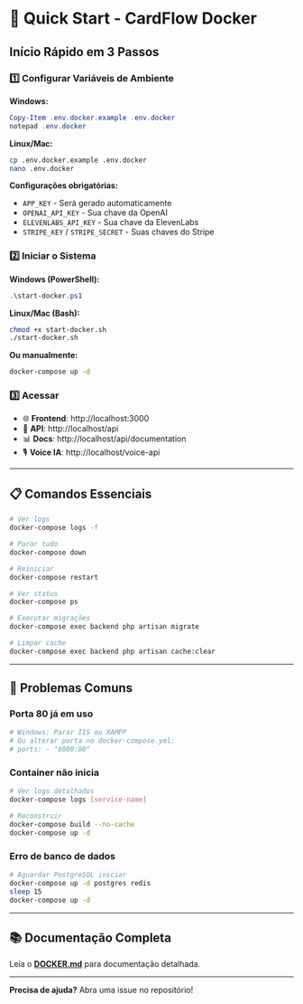 # 🚀 Quick Start - CardFlow Docker

## Início Rápido em 3 Passos

### 1️⃣ Configurar Variáveis de Ambiente

**Windows:**
```powershell
Copy-Item .env.docker.example .env.docker
notepad .env.docker
```

**Linux/Mac:**
```bash
cp .env.docker.example .env.docker
nano .env.docker
```

**Configurações obrigatórias:**
- `APP_KEY` - Será gerado automaticamente
- `OPENAI_API_KEY` - Sua chave da OpenAI
- `ELEVENLABS_API_KEY` - Sua chave da ElevenLabs
- `STRIPE_KEY` / `STRIPE_SECRET` - Suas chaves do Stripe

### 2️⃣ Iniciar o Sistema

**Windows (PowerShell):**
```powershell
.\start-docker.ps1
```

**Linux/Mac (Bash):**
```bash
chmod +x start-docker.sh
./start-docker.sh
```

**Ou manualmente:**
```bash
docker-compose up -d
```

### 3️⃣ Acessar

- 🌐 **Frontend**: http://localhost:3000
- 🔧 **API**: http://localhost/api
- 📊 **Docs**: http://localhost/api/documentation
- 🎙️ **Voice IA**: http://localhost/voice-api

---

## 📋 Comandos Essenciais

```bash
# Ver logs
docker-compose logs -f

# Parar tudo
docker-compose down

# Reiniciar
docker-compose restart

# Ver status
docker-compose ps

# Executar migrações
docker-compose exec backend php artisan migrate

# Limpar cache
docker-compose exec backend php artisan cache:clear
```

---

## 🐛 Problemas Comuns

### Porta 80 já em uso
```bash
# Windows: Parar IIS ou XAMPP
# Ou alterar porta no docker-compose.yml:
# ports: - "8080:80"
```

### Container não inicia
```bash
# Ver logs detalhados
docker-compose logs [service-name]

# Reconstruir
docker-compose build --no-cache
docker-compose up -d
```

### Erro de banco de dados
```bash
# Aguardar PostgreSQL iniciar
docker-compose up -d postgres redis
sleep 15
docker-compose up -d
```

---

## 📚 Documentação Completa

Leia o **[DOCKER.md](./DOCKER.md)** para documentação detalhada.

---

**Precisa de ajuda?** Abra uma issue no repositório!
